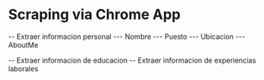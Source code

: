 # Scraping via Chrome App


-- Extraer informacion personal
--- Nombre
--- Puesto
--- Ubicacion
--- AboutMe


-- Extraer informacion de educacion
-- Extraer informacion de experiencias laborales